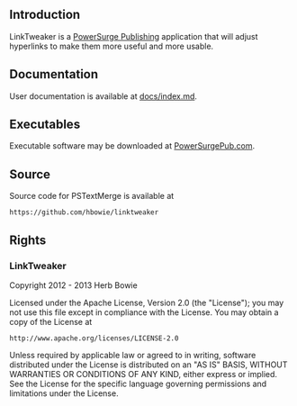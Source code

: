 Introduction
------------ 

LinkTweaker is a [PowerSurge Publishing](http://www.powersurgepub.com) application that will adjust hyperlinks to make them more useful and more usable.

Documentation
-------------

User documentation is available at [docs/index.md](docs/index.md).

Executables
-----------

Executable software may be downloaded at [PowerSurgePub.com](http://www.powersurgepub.com).

Source
------

Source code for PSTextMerge is available at

	https://github.com/hbowie/linktweaker
	
Rights
------ 

### LinkTweaker 

Copyright 2012 - 2013 Herb Bowie

Licensed under the Apache License, Version 2.0 (the "License");
you may not use this file except in compliance with the License.
You may obtain a copy of the License at

	http://www.apache.org/licenses/LICENSE-2.0

Unless required by applicable law or agreed to in writing, software
distributed under the License is distributed on an "AS IS" BASIS,
WITHOUT WARRANTIES OR CONDITIONS OF ANY KIND, either express or implied.
See the License for the specific language governing permissions and
limitations under the License.

